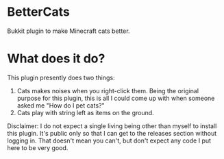 # BetterCats

Bukkit plugin to make Minecraft cats better.

# What does it do?

This plugin presently does two things:

1. Cats makes noises when you right-click them. Being the original purpose for this plugin, this is all I could come up with when someone asked me "How do I pet cats?"
2. Cats play with string left as items on the ground.


Disclaimer: I do not expect a single living being other than myself to install this plugin. It's public only so that I can get to the releases section without logging in. That doesn't mean you can't, but don't expect any code I put here to be very good.
